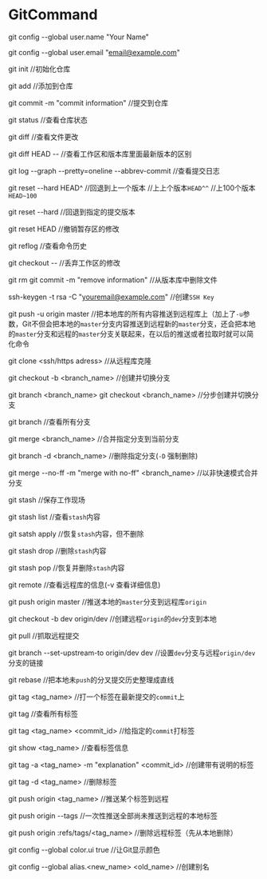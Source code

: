# GitCommand

git config --global user.name "Your Name"

git config --global user.email "email@example.com"

git init //初始化仓库

git add <filename> //添加到仓库

git commit -m "commit information" //提交到仓库

git status //查看仓库状态

git diff <filename> //查看文件更改

git diff HEAD -- <filename> //查看工作区和版本库里面最新版本的区别

git log --graph --pretty=oneline --abbrev-commit //查看提交日志

git reset --hard HEAD^ //回退到上一个版本 //上上个版本`HEAD^^` //上100个版本`HEAD~100`

git reset --hard <commit ID> //回退到指定的提交版本

git reset HEAD <filename> //撤销暂存区的修改

git reflog //查看命令历史

git checkout -- <filename>  //丢弃工作区的修改

git rm <filename>
git commit -m "remove information"
//从版本库中删除文件

ssh-keygen -t rsa -C "youremail@example.com" //创建`SSH Key`

git push -u origin master //把本地库的所有内容推送到远程库上（加上了`-u`参数，Git不但会把本地的`master`分支内容推送到远程新的`master`分支，还会把本地的`master`分支和远程的`master`分支关联起来，在以后的推送或者拉取时就可以简化命令

git clone <ssh/https adress> //从远程库克隆

git checkout -b <branch_name> //创建并切换分支

git branch <branch_name>
git checkout <branch_name>
//分步创建并切换分支

git branch //查看所有分支

git merge <branch_name> //合并指定分支到当前分支

git branch -d <branch_name> //删除指定分支(`-D` 强制删除)

git merge --no-ff -m "merge with no-ff" <branch_name> //以非快速模式合并分支

git stash //保存工作现场

git stash list //查看`stash`内容

git satsh apply //恢复`stash`内容，但不删除

git stash drop //删除`stash`内容

git stash pop //恢复并删除`stash`内容

git remote //查看远程库的信息(-v 查看详细信息)

git push origin master //推送本地的`master`分支到远程库`origin`

git checkout -b dev origin/dev //创建远程`origin`的`dev`分支到本地

git pull //抓取远程提交

git branch --set-upstream-to origin/dev dev //设置`dev`分支与远程`origin/dev`分支的链接

git rebase //把本地未`push`的分叉提交历史整理成直线

git tag <tag_name> //打一个标签在最新提交的`commit`上

git tag //查看所有标签

git tag <tag_name> <commit_id> //给指定的`commit`打标签

git show <tag_name> //查看标签信息

git tag -a  <tag_name> -m "explanation" <commit_id> //创建带有说明的标签

git tag -d <tag_name> //删除标签

git push origin <tag_name> //推送某个标签到远程

git push origin --tags //一次性推送全部尚未推送到远程的本地标签

git push origin :refs/tags/<tag_name> //删除远程标签（先从本地删除）

git config --global color.ui true //让Git显示颜色

git config --global alias.<new_name> <old_name> //创建别名
